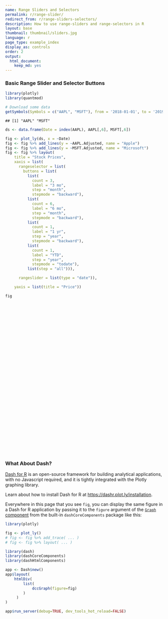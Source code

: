 ```yaml
---
name: Range Sliders and Selectors
permalink: r/range-slider/
redirect_from: r/range-sliders-selectors/
description: How to use range-sliders and range-selectors in R
layout: base
thumbnail: thumbnail/sliders.jpg
language: r
page_type: example_index
display_as: controls
order: 2
output:
  html_document:
    keep_md: yes
---
```



### Basic Range Slider and Selector Buttons


```r
library(plotly)
library(quantmod)

# Download some data
getSymbols(Symbols = c("AAPL", "MSFT"), from = '2018-01-01', to = '2019-01-01')
```

```
## [1] "AAPL" "MSFT"
```

```r
ds <- data.frame(Date = index(AAPL), AAPL[,6], MSFT[,6])

fig <- plot_ly(ds, x = ~Date)
fig <- fig %>% add_lines(y = ~AAPL.Adjusted, name = "Apple")
fig <- fig %>% add_lines(y = ~MSFT.Adjusted, name = "Microsoft")
fig <- fig %>% layout(
    title = "Stock Prices",
    xaxis = list(
      rangeselector = list(
        buttons = list(
          list(
            count = 3,
            label = "3 mo",
            step = "month",
            stepmode = "backward"),
          list(
            count = 6,
            label = "6 mo",
            step = "month",
            stepmode = "backward"),
          list(
            count = 1,
            label = "1 yr",
            step = "year",
            stepmode = "backward"),
          list(
            count = 1,
            label = "YTD",
            step = "year",
            stepmode = "todate"),
          list(step = "all"))),

      rangeslider = list(type = "date")),

    yaxis = list(title = "Price"))

fig
```

<div id="htmlwidget-77b30fadaf186e22c69e" style="width:672px;height:480px;" class="plotly html-widget"></div>
<script type="application/json" data-for="htmlwidget-77b30fadaf186e22c69e">{"x":{"visdat":{"611f74b3ef78":["function () ","plotlyVisDat"]},"cur_data":"611f74b3ef78","attrs":{"611f74b3ef78":{"x":{},"alpha_stroke":1,"sizes":[10,100],"spans":[1,20],"y":{},"type":"scatter","mode":"lines","name":"Apple","inherit":true},"611f74b3ef78.1":{"x":{},"alpha_stroke":1,"sizes":[10,100],"spans":[1,20],"y":{},"type":"scatter","mode":"lines","name":"Microsoft","inherit":true}},"layout":{"margin":{"b":40,"l":60,"t":25,"r":10},"title":"Stock Prices","xaxis":{"domain":[0,1],"automargin":true,"rangeselector":{"buttons":[{"count":3,"label":"3 mo","step":"month","stepmode":"backward"},{"count":6,"label":"6 mo","step":"month","stepmode":"backward"},{"count":1,"label":"1 yr","step":"year","stepmode":"backward"},{"count":1,"label":"YTD","step":"year","stepmode":"todate"},{"step":"all"}]},"rangeslider":{"type":"date"},"title":"Date"},"yaxis":{"domain":[0,1],"automargin":true,"title":"Price"},"hovermode":"closest","showlegend":true},"source":"A","config":{"showSendToCloud":false},"data":[{"x":["2018-01-02","2018-01-03","2018-01-04","2018-01-05","2018-01-08","2018-01-09","2018-01-10","2018-01-11","2018-01-12","2018-01-16","2018-01-17","2018-01-18","2018-01-19","2018-01-22","2018-01-23","2018-01-24","2018-01-25","2018-01-26","2018-01-29","2018-01-30","2018-01-31","2018-02-01","2018-02-02","2018-02-05","2018-02-06","2018-02-07","2018-02-08","2018-02-09","2018-02-12","2018-02-13","2018-02-14","2018-02-15","2018-02-16","2018-02-20","2018-02-21","2018-02-22","2018-02-23","2018-02-26","2018-02-27","2018-02-28","2018-03-01","2018-03-02","2018-03-05","2018-03-06","2018-03-07","2018-03-08","2018-03-09","2018-03-12","2018-03-13","2018-03-14","2018-03-15","2018-03-16","2018-03-19","2018-03-20","2018-03-21","2018-03-22","2018-03-23","2018-03-26","2018-03-27","2018-03-28","2018-03-29","2018-04-02","2018-04-03","2018-04-04","2018-04-05","2018-04-06","2018-04-09","2018-04-10","2018-04-11","2018-04-12","2018-04-13","2018-04-16","2018-04-17","2018-04-18","2018-04-19","2018-04-20","2018-04-23","2018-04-24","2018-04-25","2018-04-26","2018-04-27","2018-04-30","2018-05-01","2018-05-02","2018-05-03","2018-05-04","2018-05-07","2018-05-08","2018-05-09","2018-05-10","2018-05-11","2018-05-14","2018-05-15","2018-05-16","2018-05-17","2018-05-18","2018-05-21","2018-05-22","2018-05-23","2018-05-24","2018-05-25","2018-05-29","2018-05-30","2018-05-31","2018-06-01","2018-06-04","2018-06-05","2018-06-06","2018-06-07","2018-06-08","2018-06-11","2018-06-12","2018-06-13","2018-06-14","2018-06-15","2018-06-18","2018-06-19","2018-06-20","2018-06-21","2018-06-22","2018-06-25","2018-06-26","2018-06-27","2018-06-28","2018-06-29","2018-07-02","2018-07-03","2018-07-05","2018-07-06","2018-07-09","2018-07-10","2018-07-11","2018-07-12","2018-07-13","2018-07-16","2018-07-17","2018-07-18","2018-07-19","2018-07-20","2018-07-23","2018-07-24","2018-07-25","2018-07-26","2018-07-27","2018-07-30","2018-07-31","2018-08-01","2018-08-02","2018-08-03","2018-08-06","2018-08-07","2018-08-08","2018-08-09","2018-08-10","2018-08-13","2018-08-14","2018-08-15","2018-08-16","2018-08-17","2018-08-20","2018-08-21","2018-08-22","2018-08-23","2018-08-24","2018-08-27","2018-08-28","2018-08-29","2018-08-30","2018-08-31","2018-09-04","2018-09-05","2018-09-06","2018-09-07","2018-09-10","2018-09-11","2018-09-12","2018-09-13","2018-09-14","2018-09-17","2018-09-18","2018-09-19","2018-09-20","2018-09-21","2018-09-24","2018-09-25","2018-09-26","2018-09-27","2018-09-28","2018-10-01","2018-10-02","2018-10-03","2018-10-04","2018-10-05","2018-10-08","2018-10-09","2018-10-10","2018-10-11","2018-10-12","2018-10-15","2018-10-16","2018-10-17","2018-10-18","2018-10-19","2018-10-22","2018-10-23","2018-10-24","2018-10-25","2018-10-26","2018-10-29","2018-10-30","2018-10-31","2018-11-01","2018-11-02","2018-11-05","2018-11-06","2018-11-07","2018-11-08","2018-11-09","2018-11-12","2018-11-13","2018-11-14","2018-11-15","2018-11-16","2018-11-19","2018-11-20","2018-11-21","2018-11-23","2018-11-26","2018-11-27","2018-11-28","2018-11-29","2018-11-30","2018-12-03","2018-12-04","2018-12-06","2018-12-07","2018-12-10","2018-12-11","2018-12-12","2018-12-13","2018-12-14","2018-12-17","2018-12-18","2018-12-19","2018-12-20","2018-12-21","2018-12-24","2018-12-26","2018-12-27","2018-12-28","2018-12-31"],"y":[166.353714,166.324722,167.09729,168.999741,168.37204,168.352722,168.314102,169.270157,171.018112,170.148972,172.959213,173.113693,172.341141,170.931198,170.969803,168.246521,165.243134,165.62941,162.201141,161.245102,161.689316,162.027328,154.996933,151.124405,157.440155,154.069824,149.830368,151.66301,157.77179,159.352325,162.290359,167.739807,167.196793,166.634399,165.878067,167.264679,170.173615,173.538284,172.975922,172.714111,169.688766,170.862076,171.453583,171.308121,169.717896,171.569931,174.517639,176.204834,174.507965,173.024384,173.228012,172.617157,169.979706,169.921524,166.072006,163.725449,159.934097,167.526505,163.230911,161.427368,162.687927,161.621307,163.279419,166.401688,167.555557,163.269745,164.889023,167.991928,167.206497,168.854919,169.426971,170.483932,172.83046,172.442596,167.555557,160.69043,160.225021,157.994827,158.683258,159.235962,157.393631,160.2444,163.967834,171.211151,171.521423,178.250809,179.540436,180.403427,181.673676,184.272324,183.571487,183.143204,181.478729,183.172379,182.014069,181.352158,182.637039,182.179535,183.347641,183.143204,183.561768,182.899872,182.510513,181.897247,185.177567,186.725281,188.165878,188.818054,188.311905,186.59874,186.141235,187.1633,185.625336,185.722702,183.814865,183.717484,180.748672,181.537109,180.524796,179.99913,177.322327,179.522186,179.259369,180.563736,180.184082,182.199005,179.025772,180.46637,182.967972,185.508545,185.284698,182.880386,185.946564,186.238571,185.829773,186.355377,185.333313,186.773956,186.345688,186.511108,187.864151,189.635712,189.041946,185.897903,184.856369,185.226242,196.137955,201.871216,202.455231,203.5065,201.598648,201.734955,203.321579,202.715927,204.024841,204.884491,205.363083,208.371658,212.532806,210.462006,210.051727,210.061523,210.491318,211.145767,212.88446,214.603638,217.807571,219.809998,222.349686,223.062759,221.607346,217.924789,216.16655,213.265411,218.65741,215.941879,221.15799,218.647614,212.825882,213.177521,213.304474,214.92601,212.610977,215.668365,217.035889,215.306931,219.731857,220.50354,221.988266,223.961426,226.686707,222.70134,219.087158,218.579269,221.607346,211.34111,209.475433,216.957748,212.317917,216.996811,216.059097,211.008987,214.222672,215.531601,217.563354,210.100586,214.70134,211.282532,207.316696,208.352112,213.783142,217.065186,202.667099,196.913727,199.043182,205.079803,204.364258,200.423798,190.327621,188.426025,183.103485,187.622253,189.700302,182.182083,173.477814,173.281754,168.8806,171.164505,170.792038,177.359451,175.996933,175.046158,181.162659,173.193542,171.262527,165.155823,166.243851,165.293045,165.753738,167.567123,162.205368,160.695862,162.783722,157.706192,153.726532,147.747253,143.924454,154.059814,153.059998,153.138428,154.618546],"type":"scatter","mode":"lines","name":"Apple","marker":{"color":"rgba(31,119,180,1)","line":{"color":"rgba(31,119,180,1)"}},"error_y":{"color":"rgba(31,119,180,1)"},"error_x":{"color":"rgba(31,119,180,1)"},"line":{"color":"rgba(31,119,180,1)"},"xaxis":"x","yaxis":"y","frame":null},{"x":["2018-01-02","2018-01-03","2018-01-04","2018-01-05","2018-01-08","2018-01-09","2018-01-10","2018-01-11","2018-01-12","2018-01-16","2018-01-17","2018-01-18","2018-01-19","2018-01-22","2018-01-23","2018-01-24","2018-01-25","2018-01-26","2018-01-29","2018-01-30","2018-01-31","2018-02-01","2018-02-02","2018-02-05","2018-02-06","2018-02-07","2018-02-08","2018-02-09","2018-02-12","2018-02-13","2018-02-14","2018-02-15","2018-02-16","2018-02-20","2018-02-21","2018-02-22","2018-02-23","2018-02-26","2018-02-27","2018-02-28","2018-03-01","2018-03-02","2018-03-05","2018-03-06","2018-03-07","2018-03-08","2018-03-09","2018-03-12","2018-03-13","2018-03-14","2018-03-15","2018-03-16","2018-03-19","2018-03-20","2018-03-21","2018-03-22","2018-03-23","2018-03-26","2018-03-27","2018-03-28","2018-03-29","2018-04-02","2018-04-03","2018-04-04","2018-04-05","2018-04-06","2018-04-09","2018-04-10","2018-04-11","2018-04-12","2018-04-13","2018-04-16","2018-04-17","2018-04-18","2018-04-19","2018-04-20","2018-04-23","2018-04-24","2018-04-25","2018-04-26","2018-04-27","2018-04-30","2018-05-01","2018-05-02","2018-05-03","2018-05-04","2018-05-07","2018-05-08","2018-05-09","2018-05-10","2018-05-11","2018-05-14","2018-05-15","2018-05-16","2018-05-17","2018-05-18","2018-05-21","2018-05-22","2018-05-23","2018-05-24","2018-05-25","2018-05-29","2018-05-30","2018-05-31","2018-06-01","2018-06-04","2018-06-05","2018-06-06","2018-06-07","2018-06-08","2018-06-11","2018-06-12","2018-06-13","2018-06-14","2018-06-15","2018-06-18","2018-06-19","2018-06-20","2018-06-21","2018-06-22","2018-06-25","2018-06-26","2018-06-27","2018-06-28","2018-06-29","2018-07-02","2018-07-03","2018-07-05","2018-07-06","2018-07-09","2018-07-10","2018-07-11","2018-07-12","2018-07-13","2018-07-16","2018-07-17","2018-07-18","2018-07-19","2018-07-20","2018-07-23","2018-07-24","2018-07-25","2018-07-26","2018-07-27","2018-07-30","2018-07-31","2018-08-01","2018-08-02","2018-08-03","2018-08-06","2018-08-07","2018-08-08","2018-08-09","2018-08-10","2018-08-13","2018-08-14","2018-08-15","2018-08-16","2018-08-17","2018-08-20","2018-08-21","2018-08-22","2018-08-23","2018-08-24","2018-08-27","2018-08-28","2018-08-29","2018-08-30","2018-08-31","2018-09-04","2018-09-05","2018-09-06","2018-09-07","2018-09-10","2018-09-11","2018-09-12","2018-09-13","2018-09-14","2018-09-17","2018-09-18","2018-09-19","2018-09-20","2018-09-21","2018-09-24","2018-09-25","2018-09-26","2018-09-27","2018-09-28","2018-10-01","2018-10-02","2018-10-03","2018-10-04","2018-10-05","2018-10-08","2018-10-09","2018-10-10","2018-10-11","2018-10-12","2018-10-15","2018-10-16","2018-10-17","2018-10-18","2018-10-19","2018-10-22","2018-10-23","2018-10-24","2018-10-25","2018-10-26","2018-10-29","2018-10-30","2018-10-31","2018-11-01","2018-11-02","2018-11-05","2018-11-06","2018-11-07","2018-11-08","2018-11-09","2018-11-12","2018-11-13","2018-11-14","2018-11-15","2018-11-16","2018-11-19","2018-11-20","2018-11-21","2018-11-23","2018-11-26","2018-11-27","2018-11-28","2018-11-29","2018-11-30","2018-12-03","2018-12-04","2018-12-06","2018-12-07","2018-12-10","2018-12-11","2018-12-12","2018-12-13","2018-12-14","2018-12-17","2018-12-18","2018-12-19","2018-12-20","2018-12-21","2018-12-24","2018-12-26","2018-12-27","2018-12-28","2018-12-31"],"y":[82.798996,83.184326,83.916473,84.956886,85.043571,84.985786,84.600449,84.850906,86.315178,85.111008,86.835373,86.79686,86.700523,88.251488,88.530876,88.453789,88.945114,90.611679,90.476807,89.340065,91.526848,90.804352,88.41526,84.773842,87.98175,86.324814,81.893471,84.947235,85.862396,86.536758,87.891769,89.682312,89.043526,89.740387,88.549896,88.782204,91.037323,92.353607,91.172836,90.756645,89.866211,90.059784,90.630821,90.321098,90.843742,91.395432,93.43763,93.660225,91.376083,90.834068,91.153465,91.559967,89.904915,90.137199,89.508095,86.904541,84.378426,90.766327,86.594826,86.51738,88.336983,85.675354,86.827103,89.362923,89.411301,87.330399,87.853035,89.895241,88.90802,90.572739,90.088814,91.143784,92.982719,93.340836,93.021439,91.947105,92.285858,90.127525,89.343552,91.230896,92.740761,90.514664,91.947105,90.505005,91.046997,92.101967,93.127899,92.731087,93.82476,94.763596,94.560333,94.879738,94.192566,94.43557,93.492676,93.667641,94.873009,94.775795,95.903381,95.563164,95.611763,95.271538,96.185272,96.078354,97.973869,98.829285,99.334755,99.626366,98.061363,98.790398,98.226601,98.479347,98.032196,98.586266,97.332306,98.041916,98.041916,99.023697,98.314095,97.604492,95.640938,96.311661,94.814682,95.874222,95.854782,97.215668,96.282494,96.972656,98.333542,99.00425,99.266701,99.130623,101.278885,102.48423,101.978752,102.9897,102.182884,101.483009,103.300751,104.95327,104.651917,107.733345,106.557159,104.671364,102.425903,103.116066,103.310478,104.56443,105.021309,105.108788,105.83783,106.430786,106.605751,105.954483,105.186554,106.498833,105.054649,105.035133,104.976585,104.283783,103.415314,104.46917,104.957062,105.776741,106.947693,107.591743,109.309135,109.240837,109.611641,109.006638,105.864563,106.108505,105.591339,106.733025,108.548004,109.006638,110.177597,110.626465,109.426239,110.470337,108.996872,110.821632,111.494949,111.895004,111.680321,111.221718,111.641304,111.602264,112.812271,112.363396,112.382904,110.060501,109.416473,108.16745,109.543335,103.590958,103.347,106.918419,104.996094,108.31382,108.030838,105.874321,106.030457,106.976967,105.483994,99.84388,105.679176,104.371597,101.336845,101.219749,104.225212,103.356743,103.590958,104.908287,105.113197,109.250587,109.04567,106.918419,104.283783,104.352066,102.872246,105.136086,106.125908,102.529251,99.677406,101.049423,101.010223,104.342278,104.998894,108.899353,107.987938,108.67395,109.84996,106.351295,107.007927,102.72525,105.43988,106.419899,106.900116,107.262711,103.911064,100.833817,101.892235,101.617836,99.4814,96.266937,92.248878,98.550377,99.158005,98.383781,99.540192],"type":"scatter","mode":"lines","name":"Microsoft","marker":{"color":"rgba(255,127,14,1)","line":{"color":"rgba(255,127,14,1)"}},"error_y":{"color":"rgba(255,127,14,1)"},"error_x":{"color":"rgba(255,127,14,1)"},"line":{"color":"rgba(255,127,14,1)"},"xaxis":"x","yaxis":"y","frame":null}],"highlight":{"on":"plotly_click","persistent":false,"dynamic":false,"selectize":false,"opacityDim":0.2,"selected":{"opacity":1},"debounce":0},"shinyEvents":["plotly_hover","plotly_click","plotly_selected","plotly_relayout","plotly_brushed","plotly_brushing","plotly_clickannotation","plotly_doubleclick","plotly_deselect","plotly_afterplot","plotly_sunburstclick"],"base_url":"https://plot.ly"},"evals":[],"jsHooks":[]}</script>

### What About Dash?

[Dash for R](https://dashr.plot.ly/) is an open-source framework for building analytical applications, with no Javascript required, and it is tightly integrated with the Plotly graphing library. 

Learn about how to install Dash for R at https://dashr.plot.ly/installation.

Everywhere in this page that you see `fig`, you can display the same figure in a Dash for R application by passing it to the `figure` argument of the [`Graph` component](https://dashr.plot.ly/dash-core-components/graph) from the built-in `dashCoreComponents` package like this:


```r
library(plotly)

fig <- plot_ly() 
# fig <- fig %>% add_trace( ... )
# fig <- fig %>% layout( ... ) 

library(dash)
library(dashCoreComponents)
library(dashHtmlComponents)

app <- Dash$new()
app$layout(
    htmlDiv(
        list(
            dccGraph(figure=fig) 
        )
     )
)

app$run_server(debug=TRUE, dev_tools_hot_reload=FALSE)
```
